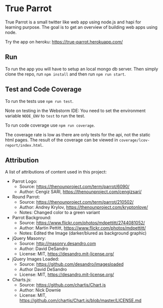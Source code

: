 # True Parrot
True Parrot is a small twitter like web app using node.js and hapi for learning purpose.
The goal is to get an overview of building web apps using node.

Try the app on heroku: https://true-parrot.herokuapp.com/

## Run

To run the app you will have to setup an local mongo db server.
Then simply clone the repo, run `npm install` and then run `npm run start`.

## Test and Code Coverage

To run the tests use `npm run test`.

Note on testing in the Webstorm IDE:
You need to set the environment variable `NODE_ENV` to `test` to run the test.

To run code coverage use `npm run coverage`.

The coverage rate is low as there are only tests for the api, not the static html pages.
The result of the coverage can be viewed in `coverage/lcov-report/index.html`.

## Attribution

A list of attributions of content used in this project:

- Parrot Logo:
  - Source: https://thenounproject.com/term/parrot/6090/
  - Author: Cengiz SARI, https://thenounproject.com/cengizsari/
- Round Parrot:
  - Source: https://thenounproject.com/term/parrot/210502/
  - Author: Andrey Krylov, https://thenounproject.com/kryptonlove/
  - Notes: Changed color to a green variant
- Parrot Background:
  - Source: https://www.flickr.com/photos/mdpettitt/2744081052/
  - Author: Martin Pettitt, https://www.flickr.com/photos/mdpettitt/
  - Notes: Edited the Image (darker/blured as background graphic)
- jQuery Masonry:
  - Source: http://masonry.desandro.com
  - Author: David DeSandro
  - License: MIT, https://desandro.mit-license.org/
- jQuery Images Loaded:
  - Source: https://github.com/desandro/imagesloaded
  - Author David DeSandro
  - License: MIT, https://desandro.mit-license.org/
- Charts.js:
  - Source: https://github.com/chartjs/Chart.js
  - Author: Nick Downie
  - License: MIT, https://github.com/chartjs/Chart.js/blob/master/LICENSE.md
